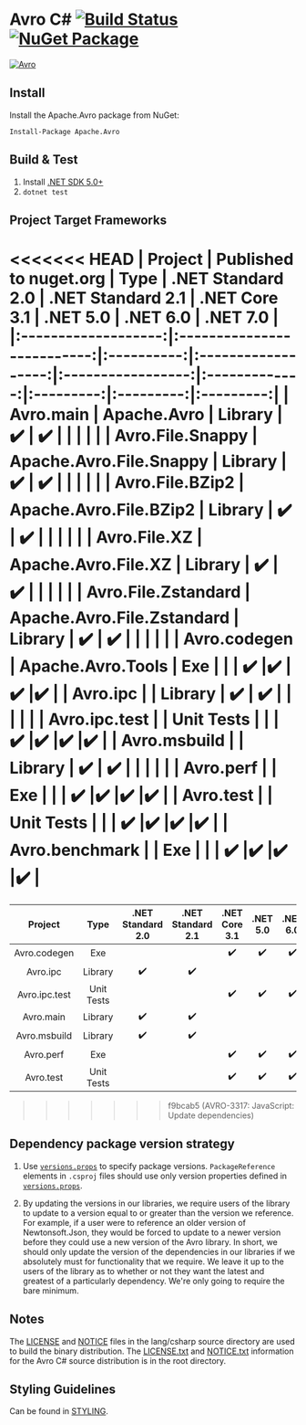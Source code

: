 # Avro C# [![Build Status](https://travis-ci.org/apache/avro.svg?branch=master)](https://travis-ci.org/apache/avro) [![NuGet Package](https://img.shields.io/nuget/v/Apache.Avro.svg)](https://www.nuget.org/packages/Apache.Avro)

 [![Avro](https://avro.apache.org/images/avro-logo.png)](http://avro.apache.org/)

 ## Install

 Install the Apache.Avro package from NuGet:

 ```
Install-Package Apache.Avro
```

## Build & Test

1. Install [.NET SDK 5.0+](https://dotnet.microsoft.com/download/dotnet-core)
2. `dotnet test`

## Project Target Frameworks

<<<<<<< HEAD
| Project             | Published to nuget.org     | Type       | .NET Standard 2.0  | .NET Standard 2.1 | .NET Core 3.1 | .NET 5.0  | .NET 6.0  | .NET 7.0  |
|:-------------------:|:--------------------------:|:----------:|:------------------:|:-----------------:|:-------------:|:---------:|:---------:|:---------:|
| Avro.main           | Apache.Avro                | Library    | ✔️                 | ✔️               |               |           |           |           |
| Avro.File.Snappy    | Apache.Avro.File.Snappy    | Library    | ✔️                 | ✔️               |               |           |           |           |
| Avro.File.BZip2     | Apache.Avro.File.BZip2     | Library    | ✔️                 | ✔️               |               |           |           |           |
| Avro.File.XZ        | Apache.Avro.File.XZ        | Library    | ✔️                 | ✔️               |               |           |           |           |
| Avro.File.Zstandard | Apache.Avro.File.Zstandard | Library    | ✔️                 | ✔️               |               |           |           |           |
| Avro.codegen        | Apache.Avro.Tools          |  Exe        |                    |                   | ✔️            |✔️        |✔️        |✔️        |
| Avro.ipc            |                            | Library    | ✔️                 | ✔️               |               |           |           |           |
| Avro.ipc.test       |                            | Unit Tests |                    |                   | ✔️            |✔️        |✔️        |✔️        |
| Avro.msbuild        |                            | Library    | ✔️                 | ✔️               |               |           |           |           |
| Avro.perf           |                            | Exe        |                    |                   | ✔️            |✔️        |✔️        |✔️        |
| Avro.test           |                            | Unit Tests |                    |                   | ✔️            |✔️        |✔️        |✔️        |
| Avro.benchmark      |                            | Exe        |                    |                   | ✔️            |✔️        |✔️        |✔️        |
=======
| Project         | Type       | .NET Standard 2.0  | .NET Standard 2.1 | .NET Core 3.1 | .NET 5.0  | .NET 6.0  |
|:---------------:|:----------:|:------------------:|:-----------------:|:-------------:|:---------:|:---------:|
| Avro.codegen    | Exe        |                    |                   | ✔️            |✔️        |✔️        |
| Avro.ipc        | Library    | ✔️                 | ✔️               |               |           |           |
| Avro.ipc.test   | Unit Tests |                    |                   | ✔️            |✔️        |✔️        |
| Avro.main       | Library    | ✔️                 | ✔️               |               |           |           |
| Avro.msbuild    | Library    | ✔️                 | ✔️               |               |           |           |
| Avro.perf       | Exe        |                    |                   | ✔️            |✔️        |✔️        |
| Avro.test       | Unit Tests |                    |                   | ✔️            |✔️        |✔️        |
>>>>>>> f9bcab5 (AVRO-3317: JavaScript: Update dependencies)

## Dependency package version strategy

1. Use [`versions.props`](./versions.props) to specify package versions. `PackageReference` elements in `.csproj` files should use only version properties defined in [`versions.props`](./versions.props).

2. By updating the versions in our libraries, we require users of the library to update to a version equal to or greater than the version we reference. For example, if a user were to reference an older version of Newtonsoft.Json, they would be forced to update to a newer version before they could use a new version of the Avro library.
In short, we should only update the version of the dependencies in our libraries if we absolutely must for functionality that we require. We leave it up to the users of the library as to whether or not they want the latest and greatest of a particularly dependency. We're only going to require the bare minimum.

## Notes

The [LICENSE](./LICENSE) and [NOTICE](./NOTICE) files in the lang/csharp source directory are used to build the binary distribution. The [LICENSE.txt](../../LICENSE.txt) and [NOTICE.txt](../../NOTICE.txt) information for the Avro C# source distribution is in the root directory.

## Styling Guidelines

Can be found in [STYLING](./STYLING.MD).
